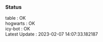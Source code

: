 ### Status


table : OK  
hogwarts : OK  
icy-bot : OK  
Latest Update : 2023-02-07 14:07:33.182187
